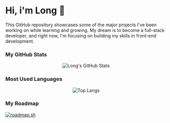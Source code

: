 # Hi, i'm Long 👋

This GitHub repository showcases some of the major projects I've been working on while learning and growing. My dream is to become a full-stack developer, and right now, I'm focusing on building my skills in front-end development.

### My GitHub Stats
<div align="center">
  
  ![Long's GitHub Stats](https://github-readme-stats.vercel.app/api?username=m4l0n6&show_icons=true&theme=dark)
</div>
  
### Most Used Languages
<div align="center">

  ![Top Langs](https://github-readme-stats.vercel.app/api/top-langs/?username=m4l0n6&layout=compact&theme=dark)
</div>

### My Roadmap
[![roadmap.sh](https://roadmap.sh/card/tall/66f952a8c45e253cb0466c10?variant=dark&roadmaps=frontend%2C67b2bd7b98abd86c99d77ab1)](https://roadmap.sh)



  


